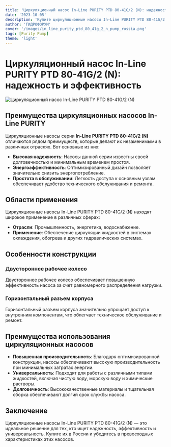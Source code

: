 ```yaml
---
title: 'Циркуляционный насос In-Line PURITY PTD 80-41G/2 (N): надежность и эффективность'
date: '2023-10-05'
description: 'Купите циркуляционные насосы In-Line PURITY PTD 80-41G/2 (N) в России. Высокое качество, долговечность и широкий спектр применения.'
author: 'ГИДРОФОРУМ'
cover: '/images/in_line_purity_ptd_80_41g_2_n_pump_russia.png'
tags: [Purity Pump]
theme: 'light'
---
```


# Циркуляционный насос In-Line PURITY PTD 80-41G/2 (N): надежность и эффективность

![Циркуляционный насос In-Line PURITY PTD 80-41G/2 (N)](/images/in_line_purity_ptd_80_41g_2_n_pump_russia.png)

## Преимущества циркуляционных насосов In-Line PURITY

Циркуляционные насосы серии **In-Line PURITY PTD 80-41G/2 (N)** отличаются рядом преимуществ, которые делают их незаменимыми в различных отраслях. Вот основные из них:

- **Высокая надежность**: Насосы данной серии известны своей долговечностью и минимальным временем простоя.
- **Энергоэффективность**: Оптимизированный дизайн позволяет значительно снизить энергопотребление.
- **Простота в обслуживании**: Легкость доступа к основным узлам обеспечивает удобство технического обслуживания и ремонта.

## Области применения

Циркуляционные насосы In-Line PURITY PTD 80-41G/2 (N) находят широкое применение в различных сферах:

- **Отрасли**: Промышленность, энергетика, водоснабжение.
- **Применение**: Обеспечение циркуляции жидкостей в системах охлаждения, обогрева и других гидравлических системах.

## Особенности конструкции

### Двустороннее рабочее колесо
Двустороннее рабочее колесо обеспечивает повышенную эффективность насоса за счет равномерного распределения нагрузки.

### Горизонтальный разъем корпуса
Горизонтальный разъем корпуса значительно упрощает доступ к внутренним компонентам, что облегчает техническое обслуживание и ремонт.

## Преимущества использования циркуляционных насосов

- **Повышенная производительность**: Благодаря оптимизированной конструкции, насосы обеспечивают высокую производительность при минимальных затратах энергии.
- **Универсальность**: Подходят для работы с различными типами жидкостей, включая чистую воду, морскую воду и химические растворы.
- **Долговечность**: Высококачественные материалы и тщательная сборка обеспечивают долгий срок службы насоса.

## Заключение

Циркуляционные насосы In-Line PURITY PTD 80-41G/2 (N) — это идеальное решение для тех, кто ищет надежность, эффективность и универсальность. Купите их в России и убедитесь в превосходных характеристиках этих насосов.
```